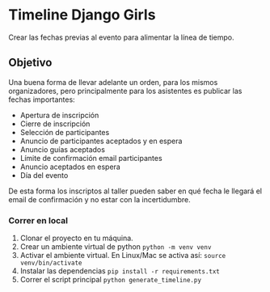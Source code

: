 # Timeline Django Girls
Crear las fechas previas al evento para alimentar la línea de tiempo.

## Objetivo
Una buena forma de llevar adelante un orden, para los mismos organizadores, pero principalmente para los asistentes es publicar las fechas importantes:

- Apertura de inscripción
- Cierre de inscripción
- Selección de participantes
- Anuncio de participantes aceptados y en espera
- Anuncio guías aceptados
- Límite de confirmación email participantes
- Anuncio aceptados en espera
- Día del evento

De esta forma los inscriptos al taller pueden saber en qué fecha le llegará el email de confirmación y no estar con la incertidumbre.

### Correr en local

1. Clonar el proyecto en tu máquina.
2. Crear un ambiente virtual de python `python -m venv venv`
3. Activar el ambiente virtual. En Linux/Mac se activa así: `source venv/bin/activate`
3. Instalar las dependencias `pip install -r requirements.txt`
4. Correr el script principal `python generate_timeline.py`

